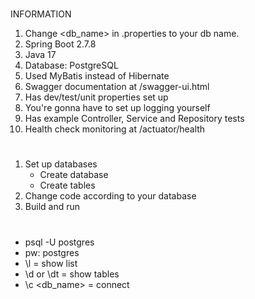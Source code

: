 #

INFORMATION
1. Change <db_name> in .properties to your db name.
2. Spring Boot 2.7.8
3. Java 17
4. Database: PostgreSQL
5. Used MyBatis instead of Hibernate
6. Swagger documentation at /swagger-ui.html
7. Has dev/test/unit properties set up
8. You're gonna have to set up logging yourself
9. Has example Controller, Service and Repository tests
10. Health check monitoring at /actuator/health

#

1. Set up databases
    - Create database
    - Create tables
2. Change code according to your database
3. Build and run

#

- psql -U postgres
- pw: postgres
- \l = show list
- \d or \dt = show tables
- \c <db_name> = connect
